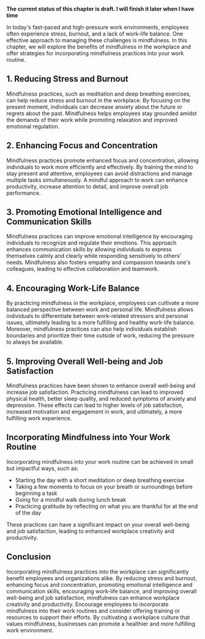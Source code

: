 **The current status of this chapter is draft. I will finish it later when I have time**

In today's fast-paced and high-pressure work environments, employees often experience stress, burnout, and a lack of work-life balance. One effective approach to managing these challenges is mindfulness. In this chapter, we will explore the benefits of mindfulness in the workplace and offer strategies for incorporating mindfulness practices into your work routine.

**1. Reducing Stress and Burnout**
----------------------------------

Mindfulness practices, such as meditation and deep breathing exercises, can help reduce stress and burnout in the workplace. By focusing on the present moment, individuals can decrease anxiety about the future or regrets about the past. Mindfulness helps employees stay grounded amidst the demands of their work while promoting relaxation and improved emotional regulation.

**2. Enhancing Focus and Concentration**
----------------------------------------

Mindfulness practices promote enhanced focus and concentration, allowing individuals to work more efficiently and effectively. By training the mind to stay present and attentive, employees can avoid distractions and manage multiple tasks simultaneously. A mindful approach to work can enhance productivity, increase attention to detail, and improve overall job performance.

**3. Promoting Emotional Intelligence and Communication Skills**
----------------------------------------------------------------

Mindfulness practices can improve emotional intelligence by encouraging individuals to recognize and regulate their emotions. This approach enhances communication skills by allowing individuals to express themselves calmly and clearly while responding sensitively to others' needs. Mindfulness also fosters empathy and compassion towards one's colleagues, leading to effective collaboration and teamwork.

**4. Encouraging Work-Life Balance**
------------------------------------

By practicing mindfulness in the workplace, employees can cultivate a more balanced perspective between work and personal life. Mindfulness allows individuals to differentiate between work-related stressors and personal issues, ultimately leading to a more fulfilling and healthy work-life balance. Moreover, mindfulness practices can also help individuals establish boundaries and prioritize their time outside of work, reducing the pressure to always be available.

**5. Improving Overall Well-being and Job Satisfaction**
--------------------------------------------------------

Mindfulness practices have been shown to enhance overall well-being and increase job satisfaction. Practicing mindfulness can lead to improved physical health, better sleep quality, and reduced symptoms of anxiety and depression. These effects can lead to higher levels of job satisfaction, increased motivation and engagement in work, and ultimately, a more fulfilling work experience.

**Incorporating Mindfulness into Your Work Routine**
----------------------------------------------------

Incorporating mindfulness into your work routine can be achieved in small but impactful ways, such as:

* Starting the day with a short meditation or deep breathing exercise
* Taking a few moments to focus on your breath or surroundings before beginning a task
* Going for a mindful walk during lunch break
* Practicing gratitude by reflecting on what you are thankful for at the end of the day

These practices can have a significant impact on your overall well-being and job satisfaction, leading to enhanced workplace creativity and productivity.

**Conclusion**
--------------

Incorporating mindfulness practices into the workplace can significantly benefit employees and organizations alike. By reducing stress and burnout, enhancing focus and concentration, promoting emotional intelligence and communication skills, encouraging work-life balance, and improving overall well-being and job satisfaction, mindfulness can enhance workplace creativity and productivity. Encourage employees to incorporate mindfulness into their work routines and consider offering training or resources to support their efforts. By cultivating a workplace culture that values mindfulness, businesses can promote a healthier and more fulfilling work environment.
